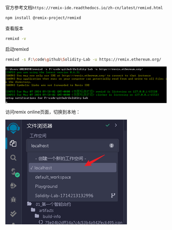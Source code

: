 

官方参考文档`https://remix-ide.readthedocs.io/zh-cn/latest/remixd.html`

```bash
npm install @remix-project/remixd
```

查看版本 
```bash
remixd -v
```
启动remixd
```bash
remixd -s F:\code\github\Solidity-Lab -u https://remix.ethereum.org/
```
![](images/2024-05-07-10-18-34.png)

访问remix online页面，切换到本地：

![](images/2024-05-07-10-15-07.png)